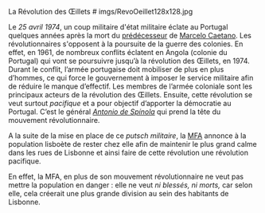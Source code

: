 La Révolution des Œillets # imgs/RevoOeillet128x128.jpg

Le *25 avril 1974*, un coup militaire d'état militaire éclate au Portugal quelques années après la mort du [prédécesseur](articles/Salazar.md) de [Marcelo Caetano](articles/Marcelo_Caetano.md). Les révolutionnaires s'opposent à la poursuite de la guerre des colonies. En effet, en 1961, de nombreux conflits éclatent en Angola (colonie du Portugal) qui vont se poursuivre jusqu’à la révolution des Œillets, en 1974. Durant le conflit, l’armée portugaise doit mobiliser de plus en plus d’hommes, ce qui force le gouvernement à imposer le service militaire afin de réduire le manque d’effectif. Les membres de l’armée coloniale sont les principaux acteurs de la révolution des Œillets. Ensuite, cette révolution se veut surtout *pacifique* et a pour objectif d’apporter la démocratie au Portugal. C’est le général *[Antonio de Spínola](articles/Anto_Spi.md)* qui prend la tête du mouvement révolutionnaire. 

A la suite de la mise en place de ce *putsch militaire*, la [MFA](articles/mfa.md) annonce à la population lisboète de rester chez elle afin de maintenir le plus grand calme dans les rues de Lisbonne et ainsi faire de cette révolution une révolution pacifique.  

En effet, la MFA, en plus de son mouvement révolutionnaire ne veut pas mettre la population en danger : elle ne veut *ni blessés, ni morts,* car selon elle, cela créerait une plus grande division au sein des habitants de Lisbonne. 